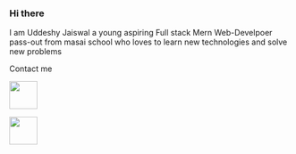 ### Hi there  

I am Uddeshy Jaiswal a young aspiring Full stack Mern Web-Develpoer pass-out from masai school who loves to learn new technologies and solve new problems

 Contact me



[<img width="50px" height="50px" src="https://upload.wikimedia.org/wikipedia/commons/thumb/c/ca/LinkedIn_logo_initials.png/800px-LinkedIn_logo_initials.png"/>](https://www.linkedin.com/in/uddeshy-jaiswal-56a69a201/)


[<img width="50px" height="50px" src="https://www.freepnglogos.com/uploads/facebook-logo-13.png"/>](https://www.facebook.com/uddeshy.jaiswal.12/)










<!--

**Elizah7/Elizah7** is a ✨ _special_ ✨ repository because its `README.md` (this file) appears on your GitHub profile.

Here are some ideas to get you started:

- 🔭 I’m currently working on ...
- 🌱 I’m currently learning ...
- 👯 I’m looking to collaborate on ...
- 🤔 I’m looking for help with ...
- 💬 Ask me about ...
- 📫 How to reach me: ...
- 😄 Pronouns: ...
- ⚡ Fun fact: ...
-->
